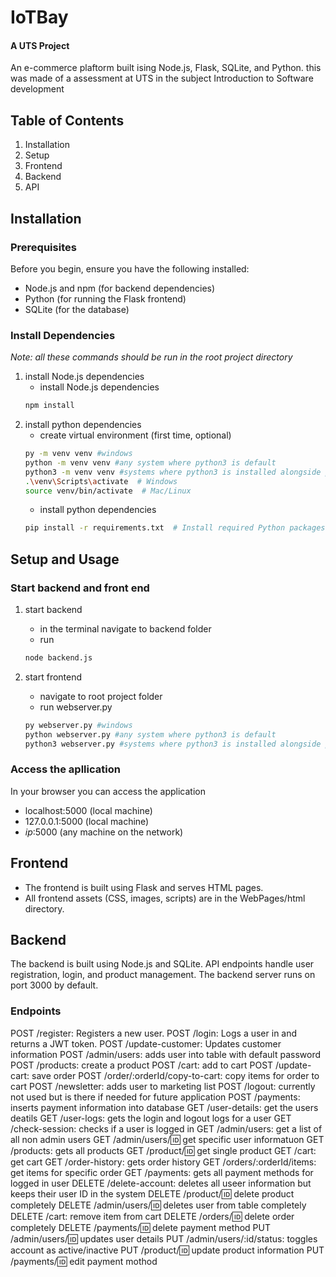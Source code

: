# IoTBay
#### A UTS Project

An e-commerce plaftorm built ising Node.js, Flask, SQLite, and Python. this was made of a assessment at UTS in the subject Introduction to Software development

## Table of Contents
1. Installation
2. Setup
3. Frontend
4. Backend
5. API


## Installation
### Prerequisites
Before you begin, ensure you have the following installed:
* Node.js and npm (for backend dependencies)
* Python (for running the Flask frontend)
* SQLite (for the database)

### Install Dependencies
*Note: all these commands should be run in the root project directory*
1. install Node.js dependencies
    * install Node.js dependencies
    ```bash
    npm install
    ```
2. install python dependencies
    * create virtual environment (first time, optional)
    ``` bash
    py -m venv venv #windows
    python -m venv venv #any system where python3 is default
    python3 -m venv venv #systems where python3 is installed alongside python2
    .\venv\Scripts\activate  # Windows
    source venv/bin/activate  # Mac/Linux
    ```
    * install python dependencies
    ``` bash
    pip install -r requirements.txt  # Install required Python packages 
    ```


## Setup and Usage
### Start backend and front end
1. start backend
    * in the terminal navigate to backend folder
    * run 
    ```bash
    node backend.js
    ```
    
2. start frontend
    * navigate to root project folder
    * run webserver.py
    ```bash
    py webserver.py #windows
    python webserver.py #any system where python3 is default
    python3 webserver.py #systems where python3 is installed alongside python2
    ```

### Access the apllication
In your browser you can access the application 
* localhost:5000 (local machine)
* 127.0.0.1:5000 (local machine)
* *ip*:5000 (any machine on the network)

## Frontend
* The frontend is built using Flask and serves HTML pages.
* All frontend assets (CSS, images, scripts) are in the WebPages/html directory.

## Backend
The backend is built using Node.js and SQLite.
API endpoints handle user registration, login, and product management.
The backend server runs on port 3000 by default.

### Endpoints
POST /register: Registers a new user.
POST /login: Logs a user in and returns a JWT token.
POST /update-customer: Updates customer information
POST /admin/users: adds user into table with default password
POST /products: create a product
POST /cart: add to cart
POST /update-cart: save order
POST /order/:orderId/copy-to-cart: copy items for order to cart
POST /newsletter: adds user to marketing list
POST /logout: currently not used but is there if needed for future application
POST /payments: inserts payment information into database
GET /user-details: get the users deatils
GET /user-logs: gets the login and logout logs for a user
GET /check-session: checks if a user is logged in
GET /admin/users: get a list of all non admin users
GET /admin/users/:id: get specific user informatuon
GET /products: gets all products
GET /product/:id: get single product
GET /cart: get cart
GET /order-history: gets order history
GET /orders/:orderId/items: get items for specific order
GET /payments: gets all payment methods for logged in user
DELETE /delete-account: deletes all useer information but keeps their user ID in the system
DELETE /product/:id: delete product completely
DELETE /admin/users/:id: deletes user from table completely
DELETE /cart: remove item from cart
DELETE /orders/:id: delete order completely
DELETE /payments/:id: delete payment method
PUT /admin/users/:id: updates user details
PUT /admin/users/:id/status: toggles account as active/inactive
PUT /product/:id: update product information
PUT /payments/:id: edit payment mothod
